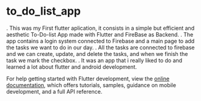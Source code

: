# to_do_list_app

. This was my First flutter aplication, it consists in a simple but efficient and aesthetic To-Do-list App made with Flutter and FireBase as Backend.
. The app contains a login system connected to Firebase and a main page to add the tasks we want to do in our day.
. All the tasks are connected to firebase and we can create, update, and delete the tasks, and when we finish the task we mark the checkbox.
. It was an app that i really liked to do and learned a lot about flutter and android development.


For help getting started with Flutter development, view the
[online documentation](https://docs.flutter.dev/), which offers tutorials,
samples, guidance on mobile development, and a full API reference.
